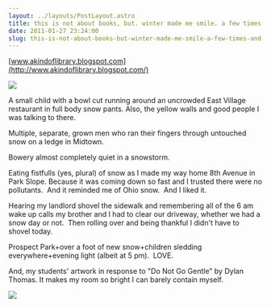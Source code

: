 ```yaml
---
layout: ../layouts/PostLayout.astro
title: this is not about books, but. winter made me smile. a few times. and that doesn't happen often.
date: 2011-01-27 23:24:00
slug: this-is-not-about-books-but-winter-made-me-smile-a-few-times-and-that-doesnt-happen-often
---
```


[www.akindoflibrary.blogspot.com](http://www.akindoflibrary.blogspot.com/)

[![](http://4.bp.blogspot.com/_uemGSKgAPTU/TUH-e-UZZPI/AAAAAAAAAnA/wr-36k-Sjy4/s320/snow_6.jpg)](http://4.bp.blogspot.com/_uemGSKgAPTU/TUH-e-UZZPI/AAAAAAAAAnA/wr-36k-Sjy4/s1600/snow_6.jpg)

A small child with a bowl cut running around an uncrowded East Village restaurant in full body snow pants. Also, the yellow walls and good people I was talking to there.  
  
Multiple, separate, grown men who ran their fingers through untouched snow on a ledge in Midtown.  
  
Bowery almost completely quiet in a snowstorm.  
  
Eating fistfulls (yes, plural) of snow as I made my way home 8th Avenue in Park Slope. Because it was coming down so fast and I trusted there were no pollutants.  And it reminded me of Ohio snow.  And I liked it.  
  
Hearing my landlord shovel the sidewalk and remembering all of the 6 am wake up calls my brother and I had to clear our driveway, whether we had a snow day or not.  Then rolling over and being thankful I didn't have to shovel today.  
  
Prospect Park+over a foot of new snow+children sledding everywhere+evening light (albeit at 5 pm).  LOVE.  
  
And, my students' artwork in response to "Do Not Go Gentle" by Dylan Thomas. It makes my room so bright I can barely contain myself.  

[![](http://3.bp.blogspot.com/_uemGSKgAPTU/TUIGTwTJBKI/AAAAAAAAAnE/UsWeTS0KYKM/s320/IMAG0013.jpg)](http://3.bp.blogspot.com/_uemGSKgAPTU/TUIGTwTJBKI/AAAAAAAAAnE/UsWeTS0KYKM/s1600/IMAG0013.jpg)